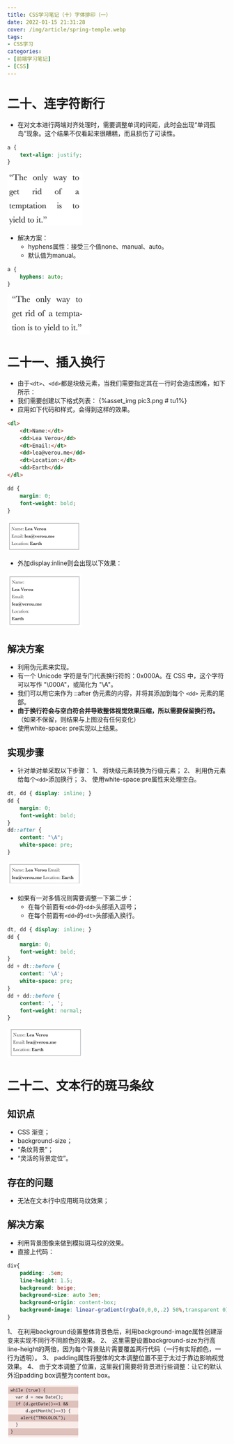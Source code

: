 ```yaml
---
title: CSS学习笔记（十）字体排印（一）
date: 2022-01-15 21:31:28
cover: /img/article/spring-temple.webp
tags:
- CSS学习
categories:
- [前端学习笔记]
- [CSS]
---
```


# 二十、连字符断行

* 在对文本进行两端对齐处理时，需要调整单词的间距，此时会出现“单词孤岛”现象。这个结果不仅看起来很糟糕，而且损伤了可读性。

```css
a {
    text-align: justify;
}
```

![tu1](css-10/pic1.png)

* 解决方案：
    * hyphens属性：接受三个值none、manual、auto。
    * 默认值为manual。

```css
a {
    hyphens: auto;
}
```

![tu1](css-10/pic2.png)

# 二十一、插入换行

* 由于```<dt>```、```<dd>```都是块级元素，当我们需要指定其在一行时会造成困难，如下所示：
* 我们需要创建以下格式列表：
{%asset_img pic3.png # tu1%}
* 应用如下代码和样式，会得到这样的效果。
```html
<dl>
    <dt>Name:</dt>
    <dd>Lea Verou</dd>
    <dt>Email:</dt>
    <dd>lea@verou.me</dd>
    <dt>Location:</dt>
    <dd>Earth</dd>
</dl>
```
```css
dd {
    margin: 0;
    font-weight: bold;
}
```
![tu1](css-10/pic3.png)

* 外加display:inline则会出现以下效果：

![tu1](css-10/pic4.png)

## 解决方案

* 利用伪元素来实现。
* 有一个 Unicode 字符是专门代表换行符的：0x000A。在 CSS 中，这个字符可以写作 "\000A"，或简化为 "\A"。
* 我们可以用它来作为 ::after 伪元素的内容，并将其添加到每个 ```<dd>``` 元素的尾部。
* **由于换行符会与空白符合并导致整体视觉效果压缩，所以需要保留换行符。**（如果不保留，则结果与上图没有任何变化）
* 使用white-space: pre实现以上结果。

## 实现步骤

* 针对单对单采取以下步骤：
    1、 将块级元素转换为行级元素；
    2、 利用伪元素给每个```<dd>```添加换行；
    3、 使用white-space:pre属性来处理空白。

```css
dt, dd { display: inline; }
dd {
    margin: 0;
    font-weight: bold;
}
dd::after {
    content: "\A";
    white-space: pre;
}
```

![tu1](css-10/pic5.png)

* 如果有一对多情况则需要调整一下第二步：
    * 在每个前面有```<dd>```的```<dd>```头部插入逗号；
    * 在每个前面有```<dd>```的```<dt>```头部插入换行。

```css
dt, dd { display: inline; }
dd {
    margin: 0;
    font-weight: bold;
}
dd + dt::before {
    content: '\A';
    white-space: pre;
}
dd + dd::before {
    content: ', ';
    font-weight: normal;
}
```

![tu1](css-10/pic6.png)

# 二十二、文本行的斑马条纹

## 知识点

* CSS 渐变；
* background-size；
* “条纹背景”；
* “灵活的背景定位”。

## 存在的问题

* 无法在文本行中应用斑马纹效果；

## 解决方案

* 利用背景图像来做到模拟斑马纹的效果。
* 直接上代码：

```css
div{
    padding: .5em;
    line-height: 1.5;
    background: beige;
    background-size: auto 3em;
    background-origin: content-box;
    background-image: linear-gradient(rgba(0,0,0,.2) 50%,transparent 0);
}
```

1、 在利用background设置整体背景色后，利用background-image属性创建渐变来实现不同行不同颜色的效果。
2、 这里需要设置background-size为行高line-height的两倍，因为每个背景贴片需要覆盖两行代码（一行有实际颜色，一行为透明）。
3、 padding属性将整体的文本调整位置不至于太过于靠边影响视觉效果。
4、 由于文本调整了位置，这里我们需要将背景进行些调整：让它的默认外沿padding box调整为content box。

![tu1](css-10/pic7.png)